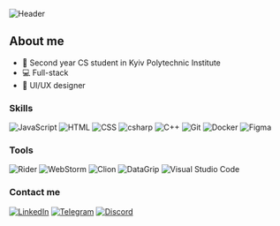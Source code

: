 ![Header](assets/banner.gif)

## About me

- 📓 Second year CS student in Kyiv Polytechnic Institute
- 💻 Full-stack 
- 🎨 UI/UX designer

### Skills

![JavaScript](https://img.shields.io/badge/-JavaScript-000000?style=flat&logo=javascript)
![HTML](https://img.shields.io/badge/-HTML-000000?style=flat&logo=html5)
![CSS](https://img.shields.io/badge/-CSS-000000?style=flat&logo=css3)
![csharp](https://img.shields.io/badge/-C%23-000000?style=flat&logo=csharp)
![C++](https://img.shields.io/badge/-C%2B%2B-000000?style=flat&logo=c%2B%2B)
![Git](https://img.shields.io/badge/-Git-000000?style=flat&logo=git)
![Docker](https://img.shields.io/badge/-Docker-000000?style=flat&logo=docker)
![Figma](https://img.shields.io/badge/-Figma-000000?style=flat&logo=figma)

### Tools
![Rider](https://img.shields.io/badge/-Rider-000000?style=flat&logo=rider)
![WebStorm](https://img.shields.io/badge/-WebStorm-000000?style=flat&logo=webstorm)
![Clion](https://img.shields.io/badge/-Clion-000000?style=flat&logo=clion)
![DataGrip](https://img.shields.io/badge/-DataGrip-000000?style=flat&logo=datagrip)
![Visual Studio Code](https://img.shields.io/badge/-Visual%20Studio%20Code-000000?style=flat&logo=visual-studio-code)

### Contact me

[![LinkedIn](https://img.shields.io/badge/-LinkedIn-000000?style=flat&logo=linkedin)](https://www.linkedin.com/in/maksym-perekhodko/)
[![Telegram](https://img.shields.io/badge/-Telegram-000000?style=flat&logo=telegram)](https://t.me/kinqbert)
[![Discord](https://img.shields.io/badge/-Discord-7289DA?style=flat&logo=discord&logoColor=white)](https://discordapp.com/users/kinqbert)
